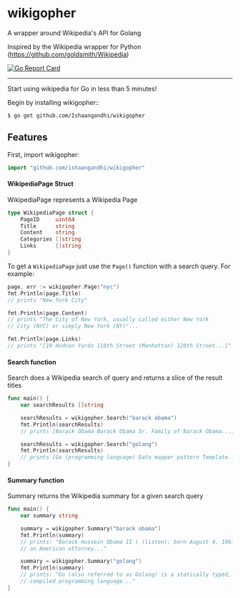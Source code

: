# wikigopher
A wrapper around Wikipedia's API for Golang

Inspired by the Wikipedia wrapper for Python (https://github.com/goldsmith/Wikipedia)

[![Go Report Card](https://goreportcard.com/badge/github.com/ishaangandhi/wikigopher)](https://goreportcard.com/report/github.com/ishaangandhi/wikigopher)

**********

Start using wikipedia for Go in less than 5 minutes!

Begin by installing wikigopher::

	$ go get github.com/Ishaangandhi/wikigopher

## Features
First, import wikigopher:

```go
import "github.com/ishaangandhi/wikigopher"
```

#### WikipediaPage Struct
WikipediaPage represents a Wikipedia Page

```Go
type WikipediaPage struct {
	PageID     uint64
	Title      string
	Content    string
	Categories []string
	Links      []string
}
```

To get a `WikipediaPage` just use the `Page()` function with a search query. For example:

```Go
page, err := wikigopher.Page("nyc")
fmt.Println(page.Title)
// prints "New York City"

fmt.Println(page.Content)
// prints "The City of New York, usually called either New York
// City (NYC) or simply New York (NY)"...

fmt.Println(page.Links)
// prints "[10 Hudson Yards 110th Street (Manhattan) 120th Street...]"

```

#### Search function
Search does a Wikipedia search of query and returns a slice of the result titles

```Go
func main() {
	var searchResults []string

	searchResults = wikigopher.Search("barack obama")
	fmt.Println(searchResults)
	// prints [Barack Obama Barack Obama Sr. Family of Barack Obama...]

	searchResults = wikigopher.Search("golang")
	fmt.Println(searchResults)
	// prints [Go (programming language) Data mapper pattern Template..]
}
```

#### Summary function
Summary returns the Wikipedia summary for a given search query

```Go
func main() {
	var summary string

	summary = wikigopher.Summary("barack obama")
	fmt.Println(summary)
	// prints: "Barack Hussein Obama II ( (listen); born August 4, 1961) is
	// an American attorney..."

	summary = wikigopher.Summary("golang")
	fmt.Println(summary)
	// prints: "Go (also referred to as Golang) is a statically typed,
	// compiled programming language..."
}
```

